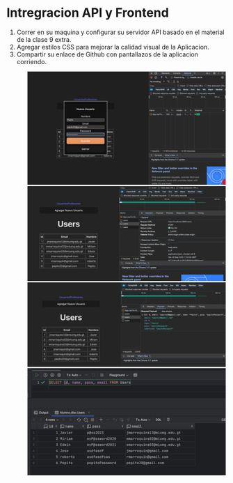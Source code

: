 <h1>Intregracion API y Frontend</h1>
<ol>
<li>Correr en su maquina y configurar su servidor API basado en el material de la clase 9 extra.</li>
<li>Agregar estilos CSS para mejorar la calidad visual de la Aplicacion.</li>
<li>Compartir su enlace de Github con pantallazos de la aplicacion corriendo.</li>
<ol>

<img src="./img/first.png">
<img src="./img/second.png">
<img src="./img/third.png">
<img src="./img/fourth.png">
